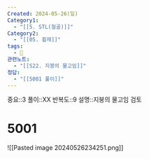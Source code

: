 ```yaml
---
Created: 2024-05-26(일)
Category1:
  - "[[5. STL(철골)]]"
Category2:
  - "[[05. 휨재]]"
tags:
  - 🧮
관련노트:
  - "[[S22. 지붕의 물고임]]"
정답:
  - "[[5001 풀이]]"
---
```

중요::3
풀이::XX
반복도::9
설명::지붕의 물고임 검토
#  5001

![[Pasted image 20240526234251.png]]

